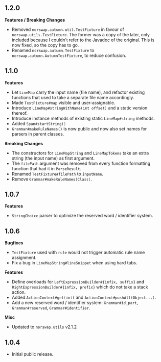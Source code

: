 ## 1.2.0

**Features / Breaking Changes**
- Removed `norswap.autumn.util.TestFixture` in favour of `norswap.utils.TestFixture`.
  The former was a copy of the later, only included because I couldn't refer to the Javadoc of
  the original. This is now fixed, so the copy has to go.
- Renamed `norswap.autumn.TestFixture` to `norswap.autumn.AutumnTestFixture`, to reduce confusion.

## 1.1.0

**Features**
- Let `LineMap` carry the input name (file name), and refactor existing functions that used to
  take a separate file name accordingly.
- Made `TestFixture#map` visible and user-assignable.
- Introduce `LineMap#stringWithName(int offset)` and a static version thereof.
- Introduce instance methods of existing static `LineMap#string` methods.
- Added `Span#startString()`
- `Grammar#makeRuleNames()` is now public and now also set names for parsers in parent classes.

**Breaking Changes**
- The constructors for `LineMapString` and `LineMapTokens` take an extra string (the input name)
  as first argument.
- The `filePath` argument was removed from every function formatting function that had it in
  `ParseResult`.
- Renamed `TestFixture#filePath` to `inputName`.
- Remove `Grammar#makeRuleNames(Class)`.

## 1.0.7

**Features**
- `StringChoice` parser to optimize the reserved word / identifier system.

## 1.0.6

**Bugfixes**
-  `TestFixture` used with `rule` would not trigger automatic rule name assignment.
- Fix a bug in `LineMapString#lineSnippet` when using hard tabs.

**Features**
- Define overloads for `LeftExpressionBuilder#{infix, suffix}` and `RightExpressionBuilder#{infix,
  prefix}` which do not take a stack action.
- Added `ActionContext#get(int)` and `ActionContext#pushAll(Object...)`.
- Add a new reserved word / identifier system: `Grammar#id_part`, `Grammar#reserved`,
`Grammar#identifier`.

**Misc**
- Updated to `norswap.utils` v2.1.2

## 1.0.4

- Initial public release.